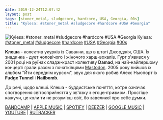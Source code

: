 ```yaml
---
date: 2019-12-24T12:07:42
layout: post
tags: [stoner_metal, sludgecore, hardcore, USA, Georgia, 00s]
title: "Kylesa: #stoner_metal #sludgecore #hardcore #USA #Georgia"
---
```

![Kylesa: #stoner_metal #sludgecore #hardcore #USA #Georgia](/assets/photos/photo_830@24-12-2019_12-07-42.jpg)
Kylesa: [#stoner_metal](/tags/#stoner_metal) [#sludgecore](/tags/#sludgecore) [#hardcore](/tags/#hardcore) [#USA](/tags/#USA) [#Georgia](/tags/#Georgia) [#00s](/tags/#00s)

**Клеша** - колектив укурків із Саванни, що в штаті Джорджія, США. Їх знадинка - дует чоловічого і жіночого харш-вокалів. Гурт з&#39;явився у 2001 році на руїнах сладж-краст колективу **Damad**, на най-найпершому концерті грали разом з початківцями [Mastodon](https://t.me/vast_space_unexplored/2940). 2005 року вийшов їх альбом &quot;Йти середнім курсом&quot;, звук для якого робив Алекс Ньюпорт із **Fudge Tunnel** і **Nailbomb**.

До речі, щодо клеші. Клеша - буддистське поняття, котре означає спотворення світосприйняття у зв&#39;язку з егоцентризмом. Простіше кажучи, це коли ти не розумієш світ, бо завеликої про себе думки.

[BANDCAMP](https://kylesa-official.bandcamp.com/album/to-walk-a-middle-course) | [APPLE MUSIC](https://music.apple.com/ru/album/to-walk-a-middle-course/965451888) | [SPOTIFY](https://open.spotify.com/album/6wGD0slTIhhhyrw6tt5isF) | [DEEZER](https://www.deezer.com/album/9832012?utm_source=deezer&amp;utm_content=album-9832012&amp;utm_term=1601611822_1577181949&amp;utm_medium=web) | [GOOGLE MUSIC](https://play.google.com/music/m/Bsdbxzr5awjfgwzaxeckbi66kpy?t=To_Walk_a_Middle_Course_-_Kylesa) | [YOUTUBE](https://www.youtube.com/playlist?list=OLAK5uy_l4kLkoY4Ot0u-jx5cKOGqLoKE6VXobDW4) | [RUTRACKER](https://rutracker.org/forum/viewtopic.php?t=1452908)